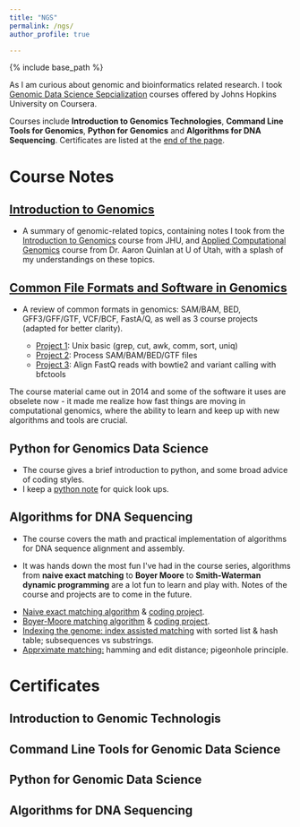 ```yaml
---
title: "NGS"
permalink: /ngs/
author_profile: true

---
```


{% include base_path %}

As I am curious about genomic and bioinformatics related research.
I took [Genomic Data Science Sepcialization](https://www.coursera.org/specializations/genomic-data-science) courses offered by Johns Hopkins University on Coursera.

Courses include **Introduction to Genomics Technologies**, **Command Line Tools for Genomics**, **Python for Genomics** and **Algorithms for DNA Sequencing**.
Certificates are listed at the [end of the page](#certificates).

# Course Notes

## [Introduction to Genomics](/courses/2023/03/introduction-to-genomics/)

* A summary of genomic-related topics, containing notes  I took from the [Introduction to Genomics](https://www.coursera.org/learn/introduction-genomics) course from JHU, and [Applied Computational Genomics](https://github.com/quinlan-lab/applied-computational-genomics) course from Dr. Aaron Quinlan at U of Utah, with a splash of my understandings on these topics.

## [Common File Formats and Software in Genomics](/courses/2023/03/common-file-formats-and-software-in-genomics/)

* A review of common formats in genomics: SAM/BAM, BED, GFF3/GFF/GTF, VCF/BCF, FastA/Q, as well as 3 course projects (adapted for better clarity).

    - [Project 1](/courses/2023/03/common-file-formats-and-software-in-genomics/#seg9): Unix basic (grep, cut, awk, comm, sort, uniq)
    - [Project 2](/courses/2023/03/common-file-formats-and-software-in-genomics/#seg10): Process SAM/BAM/BED/GTF files
    - [Project 3](/courses/2023/03/common-file-formats-and-software-in-genomics/#seg11): Align FastQ reads with bowtie2 and variant calling with bfctools

The course material came out in 2014 and some of the software it uses are obselete now - it made me realize how fast things are moving in computational genomics, where the ability to learn and keep up with new algorithms and tools are crucial.

## Python for Genomics Data Science

* The course gives a brief introduction to python, and some broad advice of coding styles.
* I keep a [python note](/dev-logs/2023/04/python-notes/) for quick look ups.

## Algorithms for DNA Sequencing

* The course covers the math and practical implementation of algorithms for DNA sequence alignment and assembly.
- It was hands down the most fun I've had in the course series, algorithms from **naive exact matching** to **Boyer Moore** to **Smith-Waterman dynamic programming** are a lot fun to learn and play with. Notes of the course and projects are to come in the future.

* [Naive exact matching algorithm](/posts/2023/04/naive-exact-matching-algorithm/) & [coding project](https://colab.research.google.com/github/gr-grey/genomic-courses/blob/main/naive_exact_match.ipynb).
* [Boyer-Moore matching algorithm](/posts/2023/04/boyer-moore-matching-algorithm/) & [coding project](https://colab.research.google.com/github/gr-grey/genomic-courses/blob/main/boyer_moore_matching.ipynb).
* [Indexing the genome: index assisted matching](/posts/2023/04/index-assisted-matching/) with sorted list & hash table; subsequences vs substrings.
* [Apprximate matching:](/posts/2023/04/approximate-matching-hamming-and-edit-distance-pigeonhole-principle) hamming and edit distance; pigeonhole principle.

<!-- Courses include [**Introduction to Genomics Technologies**](/files/course-introduction-to-genomics-technologies.pdf), [**Command Line Tools for Genomics**](/files/course-certificate-command-line-tools-for-genomic-data-science.pdf), [**Python for Genomics**](/files/course-certificate-python-for-genomic-data-science.pdf) and [**Algorithms for DNA Sequencing**](/files/course-certificate-algorithms-for-dna-sequencing.pdf) (the links take you to certificates). -->

# Certificates

## Introduction to Genomic Technologis

<object data="/files/course-certificate-introduction-to-genomic-technologies.pdf" width="1000" height="835" type='application/pdf'></object>

## Command Line Tools for Genomic Data Science

<object data="/files/course-certificate-command-line-tools-for-genomic-data-science.pdf" width="1000" height="835" type='application/pdf'></object>

## Python for Genomic Data Science

<object data="/files/course-certificate-python-for-genomic-data-science.pdf" width="1000" height="835" type='application/pdf'></object>

## Algorithms for DNA Sequencing

<object data="/files/course-certificate-algorithms-for-dna-sequencing.pdf" width="1000" height="835" type='application/pdf'></object>
